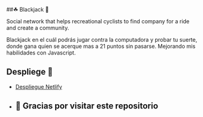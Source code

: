 ##☘ Blackjack 💸

Social network that helps recreational cyclists to find company for a ride and create a community.

Blackjack en el cuál podrás jugar contra la computadora y probar tu suerte, donde gana quien se acerque mas a 21 puntos sin pasarse. Mejorando mis habilidades con Javascript.

## Despliege 🚀

* [Despliegue Netlify](https://grand-babka-48e26c.netlify.app/)

* ## 👋 Gracias por visitar este repositorio
